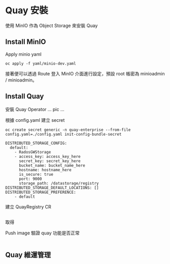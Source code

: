 # Quay 安裝

使用 MinIO 作為 Object Storage 來安裝 Quay

## Install MinIO

Apply minio yaml
```
oc apply -f yaml/minio-dev.yaml
```

接著便可以透過 Route 登入 MinIO 介面進行設定，預設 root 帳密為 minioadmin / minioadmin。

## Install Quay

安裝 Quay Operator
... pic ...

根據 config.yaml 建立 secret 
```
oc create secret generic -n quay-enterprise --from-file config.yaml=./config.yaml init-config-bundle-secret
```

```
DISTRIBUTED_STORAGE_CONFIG: 
  default: 
    - RadosGWStorage 
    - access_key: access_key_here 
      secret_key: secret_key_here 
      bucket_name: bucket_name_here 
      hostname: hostname_here 
      is_secure: true
      port: 9000
      storage_path: /datastorage/registry 
DISTRIBUTED_STORAGE_DEFAULT_LOCATIONS: [] 
DISTRIBUTED_STORAGE_PREFERENCE: 
    - default
```

建立 QuayRegistry CR
```

```

取得

Push image 驗證 quay 功能是否正常
```

```

## Quay 維運管理
